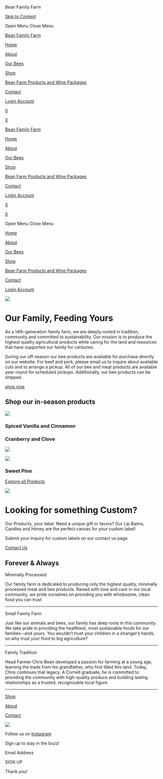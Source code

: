 Bean Family Farm 



[Skip to Content](#page)


Open Menu
Close Menu

[Bean Family Farm](/)

[Home](/)

[About](/about)

[Our Bees](/our-bees)

[Shop](/shop)

[Bean Farm Products and Wine Packages](/bean-farm-products-and-wine-packages)

[Contact](/contact)

[Login
Account](#)

[0](/cart)

[0](/cart)

[Bean Family Farm](/)

[Home](/)

[About](/about)

[Our Bees](/our-bees)

[Shop](/shop)

[Bean Farm Products and Wine Packages](/bean-farm-products-and-wine-packages)

[Contact](/contact)

[Login
Account](#)

[0](/cart)

[0](/cart)



Open Menu
Close Menu

[Home](/)

[About](/about)

[Our Bees](/our-bees)

[Shop](/shop)

[Bean Farm Products and Wine Packages](/bean-farm-products-and-wine-packages)

[Contact](/contact)

[Login
Account](#)



![](https://images.squarespace-cdn.com/content/v1/673cd5cbc4fff666b2eae188/1734977947676-PWKNFQII1USHRR1ELUHW/unsplash-image-sEwtU-qy06c.jpg)

Our Family, Feeding Yours
=========================

As a 14th-generation family farm, we are deeply rooted in tradition, community and committed to sustainability. Our mission is to produce the highest quality agricultural products while caring for the land and resources that have supported our family for centuries.

During our off-season our bee products are available for purchase directly on our website. For beef and pork, please email us to inquire about available cuts and to arrange a pickup. All of our bee and meat products are available year-round for scheduled pickups. Additionally, our bee products can be shipped.

[shop now](/shop)

Shop our in-season products
---------------------------

[![](https://images.squarespace-cdn.com/content/v1/673cd5cbc4fff666b2eae188/532a7e3e-2313-4564-a04a-17683888a7f2/Cranberry+and+Clove.jpg)](/shop)

### Spiced Vanilla and Cinnamon

### Cranberry and Clove

[![](https://images.squarespace-cdn.com/content/v1/673cd5cbc4fff666b2eae188/17751847-7bb8-4386-bee3-01f180f63d61/Spiced+Vanilla.jpg)](/shop)

[![](https://images.squarespace-cdn.com/content/v1/673cd5cbc4fff666b2eae188/945017b2-47e0-4d6a-a1d2-dc9173add72a/Sweet+Pine.jpg)](/shop)

### Sweet Pine

[Explore all Products](/shop)

![](https://images.squarespace-cdn.com/content/v1/673cd5cbc4fff666b2eae188/9fd318de-05ca-41f4-9e18-404395d656e9/Summer+Farmers+Market+Instagram+Post.png)

Looking for something Custom?
=============================

Our Products, your label. Need a unique gift or favors? Our Lip Balms, Candles and Honey are the perfect canvas for your custom label!

Submit your inquiry for custom labels on our contact us page.

[Contact Us](/contact)

Forever & Always
----------------

Minimally Processed

Our family farm is dedicated to producing only the highest quality, minimally processed meat and bee products. Raised with love and care in our local community, we pride ourselves on providing you with wholesome, clean food you can trust

---

Small Family Farm

Just like our animals and bees, our family has deep roots in this community. We take pride in providing the healthiest, most sustainable foods for our families—and yours. You wouldn’t trust your children in a stranger’s hands, so why trust your food to big agriculture?

---

Family Tradition

Head Farmer Chris Bean developed a passion for farming at a young age, learning the trade from his grandfather, who first tilled this land. Today, Chris continues that legacy. A Cornell graduate, he is committed to providing the community with high-quality produce and building lasting relationships as a trusted, recognizable local figure.

---



[Shop](/shop)

[About](/about)

[Contact](/contact)

![](https://images.squarespace-cdn.com/content/v1/673cd5cbc4fff666b2eae188/bf716f7c-1332-456c-aa02-1adf3d7c8ce1/bee+n+honey.png)

Follow us on [Instagram](http://instagram.com/squarespace)

Sign up to stay in the buzz!

Email Address

SIGN UP

Thank you!